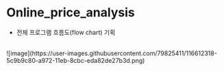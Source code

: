
# Online_price_analysis

- 전체 프로그램 흐름도(flow chart) 기획
<br>
![image](https://user-images.githubusercontent.com/79825411/116612318-5c9b9c80-a972-11eb-8cbc-eda82de27b3d.png)
